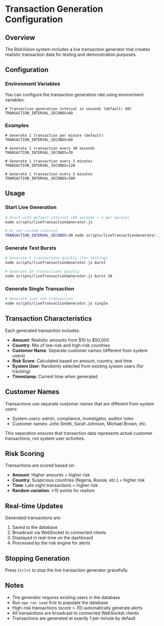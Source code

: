 # Transaction Generation Configuration

## Overview

The RiskVision system includes a live transaction generator that creates realistic transaction data for testing and demonstration purposes.

## Configuration

### Environment Variables

You can configure the transaction generation rate using environment variables:

```env
# Transaction generation interval in seconds (default: 60)
TRANSACTION_INTERVAL_SECONDS=60
```

### Examples

```env
# Generate 1 transaction per minute (default)
TRANSACTION_INTERVAL_SECONDS=60

# Generate 1 transaction every 30 seconds
TRANSACTION_INTERVAL_SECONDS=30

# Generate 1 transaction every 2 minutes
TRANSACTION_INTERVAL_SECONDS=120

# Generate 1 transaction every 5 minutes
TRANSACTION_INTERVAL_SECONDS=300
```

## Usage

### Start Live Generation

```bash
# Start with default interval (60 seconds = 1 per minute)
node scripts/liveTransactionGenerator.js

# Or set custom interval
TRANSACTION_INTERVAL_SECONDS=30 node scripts/liveTransactionGenerator.js
```

### Generate Test Bursts

```bash
# Generate 5 transactions quickly (for testing)
node scripts/liveTransactionGenerator.js burst

# Generate 10 transactions quickly
node scripts/liveTransactionGenerator.js burst 10
```

### Generate Single Transaction

```bash
# Generate just one transaction
node scripts/liveTransactionGenerator.js single
```

## Transaction Characteristics

Each generated transaction includes:

- **Amount**: Realistic amounts from $10 to $50,000
- **Country**: Mix of low-risk and high-risk countries
- **Customer Name**: Separate customer names (different from system users)
- **Risk Score**: Calculated based on amount, country, and time
- **System User**: Randomly selected from existing system users (for tracking)
- **Timestamp**: Current time when generated

## Customer Names

Transactions use separate customer names that are different from system users:
- System users: admin, compliance, investigator, auditor roles
- Customer names: John Smith, Sarah Johnson, Michael Brown, etc.

This separation ensures that transaction data represents actual customer transactions, not system user activities.

## Risk Scoring

Transactions are scored based on:

- **Amount**: Higher amounts = higher risk
- **Country**: Suspicious countries (Nigeria, Russia, etc.) = higher risk
- **Time**: Late night transactions = higher risk
- **Random variation**: ±10 points for realism

## Real-time Updates

Generated transactions are:

1. Saved to the database
2. Broadcast via WebSocket to connected clients
3. Displayed in real-time on the dashboard
4. Processed by the risk engine for alerts

## Stopping Generation

Press `Ctrl+C` to stop the live transaction generator gracefully.

## Notes

- The generator requires existing users in the database
- Run `npm run seed` first to populate the database
- High-risk transactions (score > 70) automatically generate alerts
- All transactions are broadcast to connected WebSocket clients
- Transactions are generated at exactly 1 per minute by default 